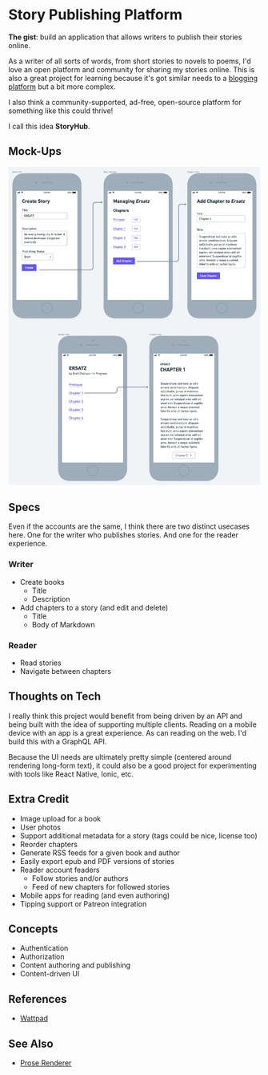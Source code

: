 # Story Publishing Platform

**The gist**: build an application that allows writers to publish their stories online.

As a writer of all sorts of words, from short stories to novels to poems, I'd love an open platform and community for sharing my stories online. This is also a great project for learning because it's got similar needs to a [blogging platform](./blogging-platform.md) but a bit more complex.

I also think a community-supported, ad-free, open-source platform for something like this could thrive!

I call this idea **StoryHub**.

## Mock-Ups

![StoryHub mock-ups](./img/storyhub.webp)

## Specs

Even if the accounts are the same, I think there are two distinct usecases here. One for the writer who publishes stories. And one for the reader experience.

### Writer

- Create books
    - Title
    - Description
- Add chapters to a story (and edit and delete)
    - Title
    - Body of Markdown

### Reader

- Read stories
- Navigate between chapters

## Thoughts on Tech

I really think this project would benefit from being driven by an API and being built with the idea of supporting multiple clients. Reading on a mobile device with an app is a great experience. As can reading on the web. I'd build this with a GraphQL API.

Because the UI needs are ultimately pretty simple (centered around rendering long-form text), it could also be a good project for experimenting with tools like React Native, Ionic, etc.

## Extra Credit

- Image upload for a book
- User photos
- Support additional metadata for a story (tags could be nice, license too)
- Reorder chapters
- Generate RSS feeds for a given book and author
- Easily export epub and PDF versions of stories
- Reader account feaders
    - Follow stories and/or authors
    - Feed of new chapters for followed stories
- Mobile apps for reading (and even authoring)
- Tipping support or Patreon integration

## Concepts

- Authentication
- Authorization
- Content authoring and publishing
- Content-driven UI

## References

- [Wattpad](https://www.wattpad.com)

## See Also

- [Prose Renderer](../web-components/prose-renderer.md)
